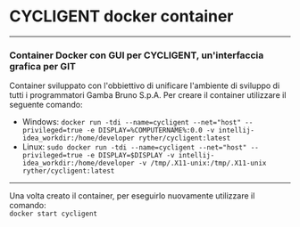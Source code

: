 # CYCLIGENT docker container
--------------------------------
### Container Docker con GUI per CYCLIGENT, un'interfaccia grafica per GIT
Container sviluppato con l'obbiettivo di unificare l'ambiente di sviluppo di tutti i programmatori Gamba Bruno S.p.A.
Per creare il container utilizzare il seguente comando:
- Windows:
`docker run -tdi --name=cycligent --net="host" --privileged=true -e DISPLAY=%COMPUTERNAME%:0.0 -v intellij-idea_workdir:/home/developer ryther/cycligent:latest`
- Linux:
`sudo docker run -tdi --name=cycligent --net="host" --privileged=true -e DISPLAY=$DISPLAY -v intellij-idea_workdir:/home/developer -v /tmp/.X11-unix:/tmp/.X11-unix ryther/cycligent:latest`
---------------------------------
Una volta creato il container, per eseguirlo nuovamente utilizzare il comando:  
`docker start cycligent`
